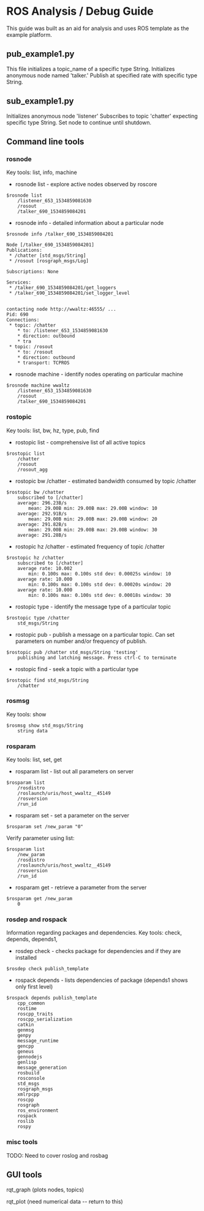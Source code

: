 # ROS Analysis / Debug Guide

This guide was built as an aid for analysis and uses ROS template as the example platform.

## pub_example1.py

This file initializes a topic_name of a specific type String.
Initializes anonymous node named 'talker.'
Publish at specified rate with specific type String.

## sub_example1.py

Initializes anonymous node 'listener'
Subscribes to topic 'chatter' expecting specific type String.
Set node to continue until shutdown.

## Command line tools

### rosnode


Key tools: list, info, machine

- rosnode list - explore active nodes observed by roscore

```shell
$rosnode list
    /listener_653_1534859081630
    /rosout
    /talker_690_1534859084201
```

- rosnode info - detailed information about a particular node

```shell
$rosnode info /talker_690_1534859084201 

Node [/talker_690_1534859084201]
Publications: 
 * /chatter [std_msgs/String]
 * /rosout [rosgraph_msgs/Log]

Subscriptions: None

Services: 
 * /talker_690_1534859084201/get_loggers
 * /talker_690_1534859084201/set_logger_level


contacting node http://wwaltz:46555/ ...
Pid: 690
Connections:
 * topic: /chatter
    * to: /listener_653_1534859081630
    * direction: outbound
    * tra
 * topic: /rosout
    * to: /rosout
    * direction: outbound
    * transport: TCPROS

```

- rosnode machine - identify nodes operating on particular machine

```shell
$rosnode machine wwaltz
    /listener_653_1534859081630
    /rosout
    /talker_690_1534859084201
```

### rostopic

Key tools:  list, bw, hz, type, pub, find

- rostopic list - comprehensive list of all active topics

```shell
$rostopic list
    /chatter
    /rosout
    /rosout_agg
```

- rostopic bw /chatter - estimated bandwidth consumed by topic /chatter

```shell
$rostopic bw /chatter
    subscribed to [/chatter]
    average: 296.23B/s
        mean: 29.00B min: 29.00B max: 29.00B window: 10
    average: 292.91B/s
        mean: 29.00B min: 29.00B max: 29.00B window: 20
    average: 291.82B/s
        mean: 29.00B min: 29.00B max: 29.00B window: 30
    average: 291.28B/s
```

- rostopic hz /chatter - estimated frequency of topic /chatter

```shell
$rostopic hz /chatter 
    subscribed to [/chatter]
    average rate: 10.002
        min: 0.100s max: 0.100s std dev: 0.00025s window: 10
    average rate: 10.000
        min: 0.100s max: 0.100s std dev: 0.00020s window: 20
    average rate: 10.000
        min: 0.100s max: 0.100s std dev: 0.00018s window: 30
```

- rostopic type - identify the message type of a particular topic

```shell
$rostopic type /chatter
    std_msgs/String
```

- rostopic pub - publish a message on a particular topic.  Can set parameters on number and/or frequency of publish.

```shell
$rostopic pub /chatter std_msgs/String 'testing'
    publishing and latching message. Press ctrl-C to terminate
```

- rostopic find - seek a topic with a particular type

```shell
$rostopic find std_msgs/String 
    /chatter
```

### rosmsg

Key tools: show

```shell
$rosmsg show std_msgs/String
    string data
```

### rosparam

Key tools: list, set, get

- rosparam list - list out all parameters on server

```shell
$rosparam list
    /rosdistro
    /roslaunch/uris/host_wwaltz__45149
    /rosversion
    /run_id
```

- rosparam set - set a parameter on the server

```shell
$rosparam set /new_param "0"
```

Verify parameter using list:

```shell
$rosparam list
    /new_param
    /rosdistro
    /roslaunch/uris/host_wwaltz__45149
    /rosversion
    /run_id
```

- rosparam get - retrieve a parameter from the server

```shell
$rosparam get /new_param
    0
```

### rosdep and rospack

Information regarding packages and dependencies.
Key tools:  check, depends, depends1, 

- rosdep check - checks package for dependencies and if they are installed

```shell
$rosdep check publish_template
```

- rospack depends - lists dependencies of package (depends1 shows only first level)

```shell
$rospack depends publish_template
    cpp_common
    rostime
    roscpp_traits
    roscpp_serialization
    catkin
    genmsg
    genpy
    message_runtime
    gencpp
    geneus
    gennodejs
    genlisp
    message_generation
    rosbuild
    rosconsole
    std_msgs
    rosgraph_msgs
    xmlrpcpp
    roscpp
    rosgraph
    ros_environment
    rospack
    roslib
    rospy
```

### misc tools

TODO: Need to cover roslog and rosbag

## GUI tools

rqt_graph (plots nodes, topics)

rqt_plot (need numerical data -- return to this)
